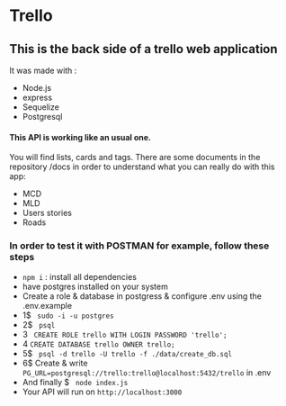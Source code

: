 # Trello

## This is the back side of a trello web application

It was made with : 
  - Node.js
  - express
  - Sequelize
  - Postgresql  

####  This API is working like an usual one.
You will find lists, cards and tags.
There are some documents in the repository /docs  in order to understand what you can really do with this app:

  - MCD
  - MLD
  - Users stories
  - Roads

  ### In order to test it with POSTMAN for example, follow these steps
  - ```npm i``` : install all dependencies
  - have postgres installed on your system  
  - Create a role & database in postgress & configure .env using the .env.example
  - 1$  ``` sudo -i -u postgres```
  - 2$ ``` psql```
  - 3 ``` CREATE ROLE trello WITH LOGIN PASSWORD 'trello';```
  - 4 ``` CREATE DATABASE trello OWNER trello; ```
  - 5$ ``` psql -d trello -U trello -f ./data/create_db.sql```
  - 6$ Create & write``` PG_URL=postgresql://trello:trello@localhost:5432/trello``` in .env
  - And finally $ ``` node index.js```
  - Your API will run on ```http://localhost:3000```

  


